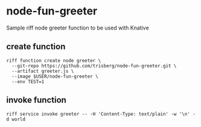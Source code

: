 # node-fun-greeter
Sample riff node greeter function to be used with Knative

## create function

```
riff function create node greeter \
  --git-repo https://github.com/trisberg/node-fun-greeter.git \
  --artifact greeter.js \
  --image $USER/node-fun-greeter \
  --env TEST=1
```

## invoke function

```
riff service invoke greeter -- -H 'Content-Type: text/plain' -w '\n' -d world
```
